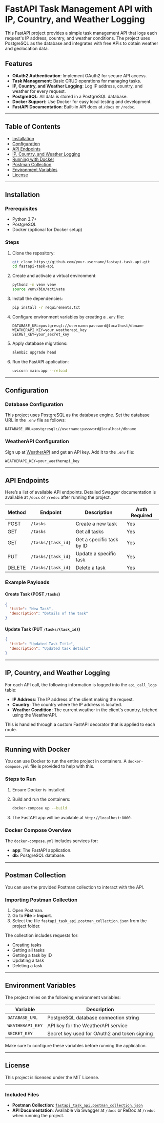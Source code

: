 
# FastAPI Task Management API with IP, Country, and Weather Logging

This FastAPI project provides a simple task management API that logs each request's IP address, country, and weather conditions. The project uses PostgreSQL as the database and integrates with free APIs to obtain weather and geolocation data.

## Features

- **OAuth2 Authentication**: Implement OAuth2 for secure API access.
- **Task Management**: Basic CRUD operations for managing tasks.
- **IP, Country, and Weather Logging**: Log IP address, country, and weather for every request.
- **PostgreSQL**: All data is stored in a PostgreSQL database.
- **Docker Support**: Use Docker for easy local testing and development.
- **FastAPI Documentation**: Built-in API docs at `/docs` or `/redoc`.

---

## Table of Contents

- [Installation](#installation)
- [Configuration](#configuration)
- [API Endpoints](#api-endpoints)
- [IP, Country, and Weather Logging](#ip-country-and-weather-logging)
- [Running with Docker](#running-with-docker)
- [Postman Collection](#postman-collection)
- [Environment Variables](#environment-variables)
- [License](#license)

---

## Installation

### Prerequisites

- Python 3.7+
- PostgreSQL
- Docker (optional for Docker setup)

### Steps

1. Clone the repository:

   ```bash
   git clone https://github.com/your-username/fastapi-task-api.git
   cd fastapi-task-api
   ```

2. Create and activate a virtual environment:

   ```bash
   python3 -m venv venv
   source venv/bin/activate
   ```

3. Install the dependencies:

   ```bash
   pip install -r requirements.txt
   ```

4. Configure environment variables by creating a `.env` file:

   ```
   DATABASE_URL=postgresql://username:password@localhost/dbname
   WEATHERAPI_KEY=your_weatherapi_key
   SECRET_KEY=your_secret_key
   ```

5. Apply database migrations:

   ```bash
   alembic upgrade head
   ```

6. Run the FastAPI application:

   ```bash
   uvicorn main:app --reload
   ```

---

## Configuration

### Database Configuration

This project uses PostgreSQL as the database engine. Set the database URL in the `.env` file as follows:

```
DATABASE_URL=postgresql://username:password@localhost/dbname
```

### WeatherAPI Configuration

Sign up at [WeatherAPI](https://www.weatherapi.com/) and get an API key. Add it to the `.env` file:

```
WEATHERAPI_KEY=your_weatherapi_key
```

---

## API Endpoints

Here’s a list of available API endpoints. Detailed Swagger documentation is available at `/docs` or `/redoc` after running the project.

| Method | Endpoint                | Description               | Auth Required |
|--------|-------------------------|---------------------------|---------------|
| POST   | `/tasks`                | Create a new task          | Yes           |
| GET    | `/tasks`                | Get all tasks              | Yes           |
| GET    | `/tasks/{task_id}`       | Get a specific task by ID  | Yes           |
| PUT    | `/tasks/{task_id}`       | Update a specific task     | Yes           |
| DELETE | `/tasks/{task_id}`       | Delete a task              | Yes           |

### Example Payloads

#### Create Task (POST `/tasks`)

```json
{
  "title": "New Task",
  "description": "Details of the task"
}
```

#### Update Task (PUT `/tasks/{task_id}`)

```json
{
  "title": "Updated Task Title",
  "description": "Updated task details"
}
```

---

## IP, Country, and Weather Logging

For each API call, the following information is logged into the `api_call_logs` table:

- **IP Address**: The IP address of the client making the request.
- **Country**: The country where the IP address is located.
- **Weather Condition**: The current weather in the client's country, fetched using the WeatherAPI.

This is handled through a custom FastAPI decorator that is applied to each route.

---

## Running with Docker

You can use Docker to run the entire project in containers. A `docker-compose.yml` file is provided to help with this.

### Steps to Run

1. Ensure Docker is installed.
2. Build and run the containers:

   ```bash
   docker-compose up --build
   ```

3. The FastAPI app will be available at `http://localhost:8000`.

### Docker Compose Overview

The `docker-compose.yml` includes services for:

- **app**: The FastAPI application.
- **db**: PostgreSQL database.

---

## Postman Collection

You can use the provided Postman collection to interact with the API.

### Importing Postman Collection

1. Open Postman.
2. Go to **File** > **Import**.
3. Select the file `fastapi_task_api.postman_collection.json` from the project folder.

The collection includes requests for:

- Creating tasks
- Getting all tasks
- Getting a task by ID
- Updating a task
- Deleting a task

---

## Environment Variables

The project relies on the following environment variables:

| Variable         | Description                                   |
|------------------|-----------------------------------------------|
| `DATABASE_URL`    | PostgreSQL database connection string         |
| `WEATHERAPI_KEY`  | API key for the WeatherAPI service            |
| `SECRET_KEY`      | Secret key used for OAuth2 and token signing  |

Make sure to configure these variables before running the application.

---

## License

This project is licensed under the MIT License.

---

### Included Files

- **Postman Collection**: [`fastapi_task_api.postman_collection.json`](./fastapi_task_api.postman_collection.json)
- **API Documentation**: Available via Swagger at `/docs` or ReDoc at `/redoc` when running the project.


